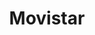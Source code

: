 ---
title: "Movistar"
url: /ciudad-guayana-puerto-ordaz/movistar-avenida-las-americas-2/
shop: teléfono móvil
---